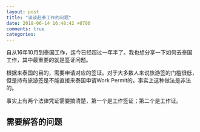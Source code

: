 ```yaml
---
layout: post
title: "谈谈赴泰工作的问题"
date: 2018-06-14 16:48:42 +0700
comments: true
categories:
---
```

自从16年10月到泰国工作，迄今已经超过一年半了。我也想分享一下如何去泰国工作，其中最重要的就是签证问题。    

<!-- more -->

根据来泰国的目的，需要申请对应的签证。对于大多数人来说旅游签的门槛很低，但是持有旅游签是不能直接来泰国申请Work Permit的。事实上这种做法是非法的。

事实上有两个法律凭证需要搞清楚，第一个是工作签证；第二个是工作证。


## 需要解答的问题
